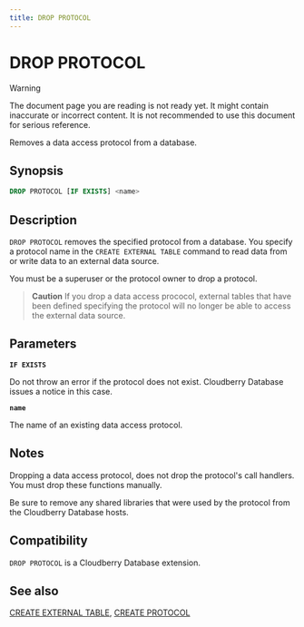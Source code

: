 ```yaml
---
title: DROP PROTOCOL
---
```


# DROP PROTOCOL

> [!WARNING]
> The document page you are reading is not ready yet. It might contain inaccurate or incorrect content. It is not recommended to use this document for serious reference.

Removes a data access protocol from a database.

## Synopsis

```sql
DROP PROTOCOL [IF EXISTS] <name>
```

## Description

`DROP PROTOCOL` removes the specified protocol from a database. You specify a protocol name in the `CREATE EXTERNAL TABLE` command to read data from or write data to an external data source.

You must be a superuser or the protocol owner to drop a protocol.

> **Caution** If you drop a data access prococol, external tables that have been defined specifying the protocol will no longer be able to access the external data source.

## Parameters

**`IF EXISTS`**

Do not throw an error if the protocol does not exist. Cloudberry Database issues a notice in this case.

**`name`**

The name of an existing data access protocol.

## Notes

Dropping a data access protocol, does not drop the protocol's call handlers. You must drop these functions manually.

Be sure to remove any shared libraries that were used by the protocol from the Cloudberry Database hosts.

## Compatibility

`DROP PROTOCOL` is a Cloudberry Database extension.

## See also

[CREATE EXTERNAL TABLE](/docs/sql-stmts/sql-stmt-create-external-table.md), [CREATE PROTOCOL](/docs/sql-stmts/sql-stmt-create-protocol.md)
